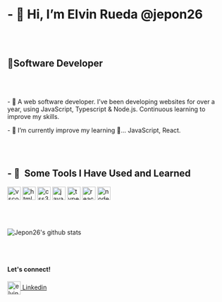 

  <body>

  <h1>- 👋 Hi, I’m Elvin Rueda @jepon26</h1>
  <br></br>
  <h2>👨Software Developer</h2>
  
  
   <br></br>
  
  <p>- 👀 A web software developer. I’ve been developing websites for over a year, using JavaScript, Typescript & Node.js.
      Continuous learning to improve my skills.</p>
 
  
   <p>- 🌱 I’m currently improve my learning 📖... JavaScript, React. </p>
  

  
  <br></br>
  
  <h2>- 🚀 &nbsp;Some Tools I Have Used and Learned</h2>
  <p align="left">
  <img src="https://cdn.jsdelivr.net/gh/devicons/devicon/icons/vscode/vscode-original.svg" alt="vscode" width="30" height="30"/>
  <img src="https://cdn.jsdelivr.net/gh/devicons/devicon/icons/html5//html5-original.svg" alt="html5" width="30" height="30"/>                                           <img src="https://cdn.jsdelivr.net/gh/devicons/devicon/icons/css3//css3-original.svg" alt="css3" width="30" height="30"/>
  <img src="https://cdn.jsdelivr.net/gh/devicons/devicon/icons/javascript//javascript-original.svg" alt="javascript" width="30" height="30"/>
  <img src="https://cdn.jsdelivr.net/gh/devicons/devicon/icons/typescript//typescript-original.svg" alt="typescript" width="30 height="30"/>
  <img src="https://cdn.jsdelivr.net/gh/devicons/devicon/icons/react//react-original.svg" alt="react" width="30" height="30"/>
  <img src="https://cdn.jsdelivr.net/gh/devicons/devicon/icons/nodejs//nodejs-original.svg" alt="nodejs" width="30" height="30"/>
                                                                                
  </p>
  
  <br></br>                                                                                                                             
                                                                                                                              
   
![Jepon26's github stats](https://github-readme-stats.vercel.app/api?username=jepon26&show_icons=true&include_all_commits=true&count_private=true&title_color=ffffff&icon_color=DA3633&text_color=ffffff&bg_color=4e7171) 
                                                                                                                               
                                                                                                                               
                                                                                                                               
                                                                                                                               
                                                                                                                               
                                                                                                                               
   <br></br>
  
  <h4>Let's connect!</h4>
  
  
  <p align="left">   
             
  <a href="https://www.linkedin.com/in/elvin-javier-rueda-g%C3%B3mez-7a564574/" target="blank"><img align="center" 
                                                                                                                  src="https://cdn.jsdelivr.net/gh/devicons/devicon/icons/linkedin//linkedin-original.svg" alt="elvin profile" width="30" height="30"/> Linkedin </a> 
                                                                                                            
   
                                                                                                                                                                                                                   
                                                                                                            
                                                                                                            
                                                                                                            
  </p>                                                                                                                              
 
                                                                                                                                    
                                                                                                                                                                       

                                                                                                                               
</body>

<!---
jepon26/jepon26 is a ✨ special ✨ repository because its `README.md` (this file) appears on your GitHub profile.
You can click the Preview link to take a look at your changes.
--->
